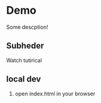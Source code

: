 # Demo

Some descption!

## Subheder

Watch tutirical

## local dev

1. open index.html in your browser